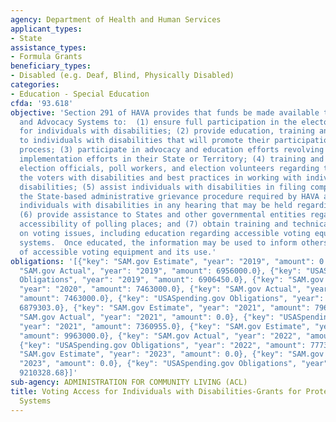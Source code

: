 ```yaml
---
agency: Department of Health and Human Services
applicant_types:
- State
assistance_types:
- Formula Grants
beneficiary_types:
- Disabled (e.g. Deaf, Blind, Physically Disabled)
categories:
- Education - Special Education
cfda: '93.618'
objective: 'Section 291 of HAVA provides that funds be made available to Protection
  and Advocacy Systems to:  (1) ensure full participation in the electoral process
  for individuals with disabilities; (2) provide education, training and assistance
  to individuals with disabilities that will promote their participation in the electoral
  process; (3) participate in advocacy and education efforts revolving around HAVA
  implementation efforts in their State or Territory; (4) training and education of
  election officials, poll workers, and election volunteers regarding the rights of
  the voters with disabilities and best practices in working with individuals with
  disabilities; (5) assist individuals with disabilities in filing complaints under
  the State-based administrative grievance procedure required by HAVA and represent
  individuals with disabilities in any hearing that may be held regarding the complaint;
  (6) provide assistance to States and other governmental entities regarding the physical
  accessibility of polling places; and (7) obtain training and technical assistance
  on voting issues, including education regarding accessible voting equipment and
  systems.  Once educated, the information may be used to inform others of the availability
  of accessible voting equipment and its use.'
obligations: '[{"key": "SAM.gov Estimate", "year": "2019", "amount": 0.0}, {"key":
  "SAM.gov Actual", "year": "2019", "amount": 6956000.0}, {"key": "USASpending.gov
  Obligations", "year": "2019", "amount": 6906450.0}, {"key": "SAM.gov Estimate",
  "year": "2020", "amount": 7463000.0}, {"key": "SAM.gov Actual", "year": "2020",
  "amount": 7463000.0}, {"key": "USASpending.gov Obligations", "year": "2020", "amount":
  6879303.0}, {"key": "SAM.gov Estimate", "year": "2021", "amount": 7963000.0}, {"key":
  "SAM.gov Actual", "year": "2021", "amount": 0.0}, {"key": "USASpending.gov Obligations",
  "year": "2021", "amount": 7360955.0}, {"key": "SAM.gov Estimate", "year": "2022",
  "amount": 9963000.0}, {"key": "SAM.gov Actual", "year": "2022", "amount": 0.0},
  {"key": "USASpending.gov Obligations", "year": "2022", "amount": 7773306.46}, {"key":
  "SAM.gov Estimate", "year": "2023", "amount": 0.0}, {"key": "SAM.gov Actual", "year":
  "2023", "amount": 0.0}, {"key": "USASpending.gov Obligations", "year": "2023", "amount":
  9210328.68}]'
sub-agency: ADMINISTRATION FOR COMMUNITY LIVING (ACL)
title: Voting Access for Individuals with Disabilities-Grants for Protection and Advocacy
  Systems
---
```

